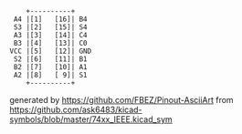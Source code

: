 

	    +----------+
	 A4 |[1]   [16]| B4
	 S3 |[2]   [15]| S4
	 A3 |[3]   [14]| C4
	 B3 |[4]   [13]| C0
	VCC |[5]   [12]| GND
	 S2 |[6]   [11]| B1
	 B2 |[7]   [10]| A1
	 A2 |[8]   [ 9]| S1
	    +----------+


generated by https://github.com/FBEZ/Pinout-AsciiArt from https://github.com/ask6483/kicad-symbols/blob/master/74xx_IEEE.kicad_sym